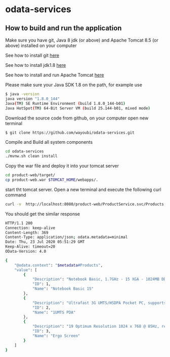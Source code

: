# odata-services
## How to build and run the application
Make sure you have git, Java 8 jdk (or above) and Apache Tomcat 8.5 (or above) installed on your computer

See how to install git 
[here](https://git-scm.com/book/en/v2/Getting-Started-Installing-Git)

See how to install jdk1.8 
[here](https://docs.oracle.com/javase/8/docs/technotes/guides/install/install_overview.html)

See how to install and run Apache Tomcat
[here](https://tomcat.apache.org/tomcat-8.5-doc/introduction.html)

Please make sure your Java SDK 1.8 on the path, for example use
```sh 
$ java -version
java version "1.8.0_144"
Java(TM) SE Runtime Environment (build 1.8.0_144-b01)
Java HotSpot(TM) 64-Bit Server VM (build 25.144-b01, mixed mode)
```
Download the source code from github, on your computer open new terminal
```sh 
$ git clone https://github.com/wayoubi/odata-services.git
```

Compile and Build all system components
```sh
cd odata-services
./mvnw.sh clean install 
```
Copy the war file and deploy it into your tomcat server
```sh
cd product-web/target/
cp product-web.war $TOMCAT_HOME/webapps/.
```

start tht tomcat server. Open a new terminal and execute the following curl command
```sh
curl -v  http://localhost:8080/product-web/ProductService.svc/Products
```

You should get the similar response
```sh
HTTP/1.1 200
Connection: keep-alive
Content-Length: 369
Content-Type: application/json; odata.metadata=minimal
Date: Thu, 23 Jul 2020 05:51:29 GMT
Keep-Alive: timeout=20
OData-Version: 4.0

{
    "@odata.context": "$metadata#Products",
    "value": [
        {
            "Description": "Notebook Basic, 1.7GHz - 15 XGA - 1024MB DDR2 SDRAM - 40GB",
            "ID": 1,
            "Name": "Notebook Basic 15"
        },
        {
            "Description": "Ultrafast 3G UMTS/HSDPA Pocket PC, supports GSM network",
            "ID": 2,
            "Name": "1UMTS PDA"
        },
        {
            "Description": "19 Optimum Resolution 1024 x 768 @ 85Hz, resolution 1280 x 960",
            "ID": 3,
            "Name": "Ergo Screen"
        }
    ]
}
```
